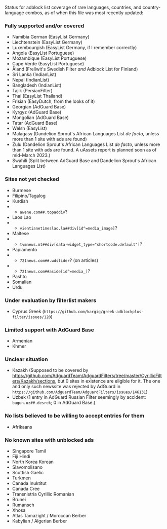 Status for adblock list coverage of rare languages, countries, and country-language combos, as of when this file was most recently updated:

### Fully supported and/or covered
* Namibia German (EasyList Germany)
* Liechtenstein (EasyList Germany)
* Luxembourgish (EasyList Germany, if I remember correctly)
* Angola (EasyList Portuguese)
* Mozambique (EasyList Portuguese)
* Cape Verde (EasyList Portuguese)
* Åland (Frellwit's Swedish Filter <i>and</i> Adblock List for Finland)
* Sri Lanka (IndianList)
* Nepal (IndianList)
* Bangladesh (IndianList)
* Tajik (PersianFilter)
* Thai (EasyList Thailand)
* Frisian (EasyDutch, from the looks of it)
* Georgian (AdGuard Base)
* Kyrgyz (AdGuard Base)
* Mongolian (AdGuard Base)
* Tatar (AdGuard Base)
* Welsh (EasyList)
* Malagasy (Dandelion Sprout's African Languages List *de facto*, unless more than 1 site with ads are found)
* Zulu (Dandelion Sprout's African Languages List *de facto*, unless more than 1 site with ads are found. A uAssets report is planned soon as of mid-March 2023.)
* Swahili (Split between AdGuard Base and Dandelion Sprout's African Languages List)

### Sites not yet checked
* Burmese
* Filipino/Tagalog
* Kurdish
* * `awene.com##.topaddiv`?
* Laos Lao
* * `vientianetimeslao.la##div[id^=media_image]`?
* Maltese
* * `tvmnews.mt##div[data-widget_type="shortcode.default"]`?
* Papiamento
* * `721news.com##.wdslider`? (on articles)
* * `721news.com##aside[id^=media_]`?
* Pashto
* Somalian
* Urdu

### Under evaluation by filterlist makers
* Cyprus Greek (`https://github.com/kargig/greek-adblockplus-filter/issues/120`)

### Limited support with AdGuard Base
* Armenian
* Khmer

### Unclear situation
* Kazakh (Supposed to be covered by https://github.com/AdguardTeam/AdguardFilters/tree/master/CyrillicFilters/Kazakh/sections, but 0 sites in existence are eligible for it. The one and only such newssite was rejected by AdGuard in `https://github.com/AdguardTeam/AdguardFilters/issues/146131`)
* Uzbek (1 entry in AdGuard Russian Filter seemingly by accident: `bugun.uz##.desrek`; 0 in AdGuard Base.)

### No lists believed to be willing to accept entries for them
* Afrikaans

### No known sites with unblocked ads
* Singapore Tamil
* Fiji Hindi
* North Korea Korean
* Slavomolisano
* Scottish Gaelic
* Turkmen
* Canada Inuktitut
* Canada Cree
* Transnistria Cyrillic Romanian
* Brunei
* Rumansch
* Xhosa
* Atlas Tamazight / Moroccan Berber
* Kabylian / Algerian Berber
